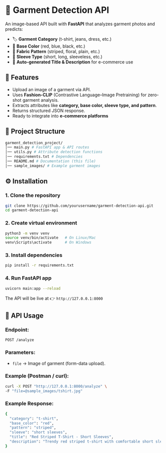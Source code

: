 # 👕 Garment Detection API

An image-based API built with **FastAPI** that analyzes garment photos and predicts:

- 🏷️ **Garment Category** (t-shirt, jeans, dress, etc.)
- 🎨 **Base Color** (red, blue, black, etc.)
- 🧵 **Fabric Pattern** (striped, floral, plain, etc.)
- 👕 **Sleeve Type** (short, long, sleeveless, etc.)
- 📝 **Auto-generated Title & Description** for e-commerce use

## 🚀 Features

- Upload an image of a garment via API.
- Uses **Fashion-CLIP** (Contrastive Language–Image Pretraining) for zero-shot garment analysis.
- Extracts attributes like **category, base color, sleeve type, and pattern**.
- Returns structured JSON response.
- Ready to integrate into **e-commerce platforms**

## 📂 Project Structure
```bash
garment_detection_project/
│── main.py # FastAPI app & API routes
│── utils.py # Attribute detection functions
│── requirements.txt # Dependencies
│── README.md # Documentation (this file)
│── sample_images/ # Example garment images
```

## ⚙️ Installation

### 1. Clone the repository
```bash
git clone https://github.com/yourusername/garment-detection-api.git
cd garment-detection-api
```

### 2. Create virtual environment
```bash
python3 -m venv venv
source venv/bin/activate   # On Linux/Mac
venv\Scripts\activate      # On Windows
```

### 3. Install dependencies
```bash
pip install -r requirements.txt
```

### 4. Run FastAPI app
```bash
uvicorn main:app --reload
```
The API will be live at 👉 `http://127.0.0.1:8000`

## 🧪 API Usage

### Endpoint:

`POST /analyze`

### Parameters:

- `file` → Image of garment (form-data upload).

### Example (Postman / curl):
```bash
curl -X POST "http://127.0.0.1:8000/analyze" \
-F "file=@sample_images/tshirt.jpg"
```

### Example Response:
```bash
{
  "category": "t-shirt",
  "base_color": "red",
  "pattern": "striped",
  "sleeve": "short sleeves",
  "title": "Red Striped T-Shirt - Short Sleeves",
  "description": "Trendy red striped t-shirt with comfortable short sleeves, perfect for casual wear."
}
```